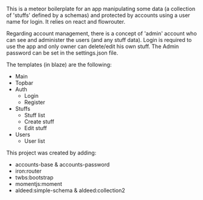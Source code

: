 This is a meteor boilerplate for an app manipulating some data (a collection of 'stuffs' defined by a schemas) and protected by accounts using a user name for login. It relies on react and flowrouter.

Regarding account management, there is a concept of 'admin' account who can see and administer the users (and any stuff data).
Login is required to use the app and only owner can delete/edit his own stuff. The Admin password can be set in the settings.json file.

The templates (in blaze) are the following:
- Main
- Topbar
- Auth
    - Login
    - Register
- Stuffs
    - Stuff list
    - Create stuff
    - Edit stuff
- Users
    - User list

This project was created by adding:
- accounts-base & accounts-password
- iron:router
- twbs:bootstrap
- momentjs:moment
- aldeed:simple-schema & aldeed:collection2
